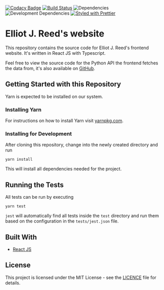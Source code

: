 [![Codacy Badge](https://api.codacy.com/project/badge/Grade/3afe296f072948fbb1e59e4c6ff2547e)](https://app.codacy.com/app/elliotjreed/www.elliotjreed.com?utm_source=github.com&utm_medium=referral&utm_content=elliotjreed/www.elliotjreed.com&utm_campaign=Badge_Grade_Dashboard)
[![Build Status](https://travis-ci.org/elliotjreed/www.elliotjreed.com.svg?branch=master)](https://travis-ci.org/elliotjreed/www.elliotjreed.com) ![Dependencies](https://david-dm.org/elliotjreed/www.elliotjreed.com.svg) ![Development Dependencies](https://david-dm.org/elliotjreed/www.elliotjreed.com.svg?type=dev) [![Styled with Prettier](https://img.shields.io/badge/styled_with-prettier-ff69b4.svg)](https://github.com/prettier/prettier)

# Elliot J. Reed's website

This repository contains the source code for Elliot J. Reed's frontend website. It's written in React JS with Typescript.

Feel free to view the source code for the Python API the frontend fetches the data from, it's also available on [GitHub](https://github.com/elliotjreed).

## Getting Started with this Repository

Yarn is expected to be installed on our system.

### Installing Yarn

For instructions on how to install Yarn visit [yarnpkg.com](https://yarnpkg.com/lang/en/docs/install).

### Installing for Development

After cloning this repository, change into the newly created directory and run

```
yarn install
```

This will install all dependencies needed for the project.

## Running the Tests

All tests can be run by executing

```
yarn test
```

`jest` will automatically find all tests inside the `test` directory and run them based on the configuration in the `tests/jest.json` file.

## Built With

  - [React JS](https://reactjs.org/)

## License

This project is licensed under the MIT License - see the [LICENCE](LICENCE) file for details.
